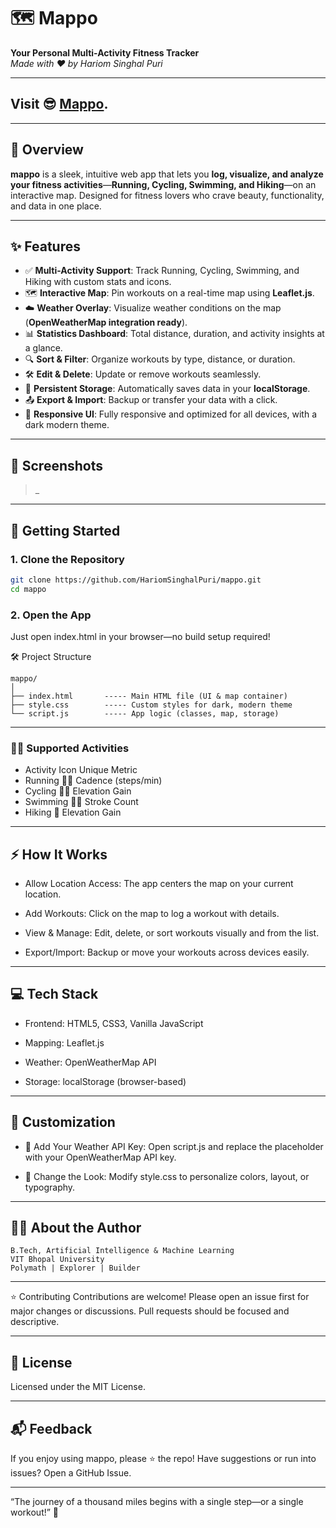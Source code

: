 # 🗺️ Mappo

**Your Personal Multi-Activity Fitness Tracker**  
_Made with ♥ by Hariom Singhal Puri_

---

## Visit 😎 [Mappo](https://hariomsinghalpuri.github.io/Mappo-Track-Your-Workout/).

---

## 🚀 Overview

**mappo** is a sleek, intuitive web app that lets you **log, visualize, and analyze your fitness activities**—**Running, Cycling, Swimming, and Hiking**—on an interactive map. Designed for fitness lovers who crave beauty, functionality, and data in one place.

---

## ✨ Features

- ✅ **Multi-Activity Support**: Track Running, Cycling, Swimming, and Hiking with custom stats and icons.
- 🗺️ **Interactive Map**: Pin workouts on a real-time map using **Leaflet.js**.
- ☁️ **Weather Overlay**: Visualize weather conditions on the map (**OpenWeatherMap integration ready**).
- 📊 **Statistics Dashboard**: Total distance, duration, and activity insights at a glance.
- 🔍 **Sort & Filter**: Organize workouts by type, distance, or duration.
- 🛠️ **Edit & Delete**: Update or remove workouts seamlessly.
- 💾 **Persistent Storage**: Automatically saves data in your **localStorage**.
- 📤 **Export & Import**: Backup or transfer your data with a click.
- 📱 **Responsive UI**: Fully responsive and optimized for all devices, with a dark modern theme.

---

## 📸 Screenshots

> _

---

## 🏁 Getting Started

### 1. Clone the Repository

```bash
git clone https://github.com/HariomSinghalPuri/mappo.git
cd mappo
```

### 2. Open the App
Just open index.html in your browser—no build setup required!

🛠️ Project Structure

```
mappo/
│
├── index.html       ----- Main HTML file (UI & map container)
├── style.css        ----- Custom styles for dark, modern theme
└── script.js        ----- App logic (classes, map, storage)
```
---

### 🏋️‍♂️ Supported Activities
- Activity	Icon	Unique Metric
- Running	🏃‍♂️	Cadence (steps/min)
- Cycling	🚴‍♀️	Elevation Gain
- Swimming	🏊‍♂️	Stroke Count
- Hiking	🥾	Elevation Gain

---

## ⚡ How It Works
- Allow Location Access: The app centers the map on your current location.

- Add Workouts: Click on the map to log a workout with details.

- View & Manage: Edit, delete, or sort workouts visually and from the list.

- Export/Import: Backup or move your workouts across devices easily.

---

## 💻 Tech Stack
- Frontend: HTML5, CSS3, Vanilla JavaScript

- Mapping: Leaflet.js

- Weather: OpenWeatherMap API

- Storage: localStorage (browser-based)

--- 

## 🎨 Customization
- 🔑 Add Your Weather API Key:
Open script.js and replace the placeholder with your OpenWeatherMap API key.

- 🎨 Change the Look:
Modify style.css to personalize colors, layout, or typography.

---

## 🙋‍♂️ About the Author
```Hariom Singhal Puri
B.Tech, Artificial Intelligence & Machine Learning
VIT Bhopal University
Polymath | Explorer | Builder
```
---
⭐️ Contributing
Contributions are welcome!
Please open an issue first for major changes or discussions.
Pull requests should be focused and descriptive.

---

## 📄 License
Licensed under the MIT License.

---

## 📬 Feedback
If you enjoy using mappo, please ⭐ the repo!
Have suggestions or run into issues? Open a GitHub Issue.

---

“The journey of a thousand miles begins with a single step—or a single workout!” 💪
